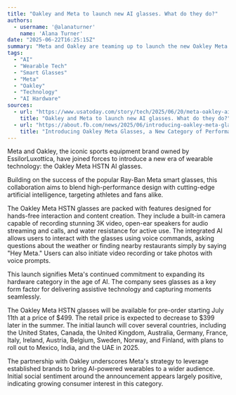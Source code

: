```yaml
---
title: "Oakley and Meta to launch new AI glasses. What do they do?"
authors:
  - username: '@alanaturner'
    name: 'Alana Turner'
date: "2025-06-22T16:25:15Z"
summary: "Meta and Oakley are teaming up to launch the new Oakley Meta HSTN, AI-powered smart glasses designed for performance with features like a 3K camera, open-ear speakers, and hands-free AI assistance. Discover what they offer, pricing, and availability as Meta expands its wearable tech push."
tags:
  - "AI"
  - "Wearable Tech"
  - "Smart Glasses"
  - "Meta"
  - "Oakley"
  - "Technology"
  - "AI Hardware"
sources:
  - url: "https://www.usatoday.com/story/tech/2025/06/20/meta-oakley-ai-glasses/84291038007/"
    title: "Oakley and Meta to launch new AI glasses. What do they do?"
  - url: "https://about.fb.com/news/2025/06/introducing-oakley-meta-glasses-a-new-category-of-performance-ai-glasses/"
    title: "Introducing Oakley Meta Glasses, a New Category of Performance AI Glasses"
---
```


Meta and Oakley, the iconic sports equipment brand owned by EssilorLuxottica, have joined forces to introduce a new era of wearable technology: the Oakley Meta HSTN AI glasses.

Building on the success of the popular Ray-Ban Meta smart glasses, this collaboration aims to blend high-performance design with cutting-edge artificial intelligence, targeting athletes and fans alike.

The Oakley Meta HSTN glasses are packed with features designed for hands-free interaction and content creation. They include a built-in camera capable of recording stunning 3K video, open-ear speakers for audio streaming and calls, and water resistance for active use. The integrated AI allows users to interact with the glasses using voice commands, asking questions about the weather or finding nearby restaurants simply by saying "Hey Meta." Users can also initiate video recording or take photos with voice prompts.

This launch signifies Meta's continued commitment to expanding its hardware category in the age of AI. The company sees glasses as a key form factor for delivering assistive technology and capturing moments seamlessly.

The Oakley Meta HSTN glasses will be available for pre-order starting July 11th at a price of $499. The retail price is expected to decrease to $399 later in the summer. The initial launch will cover several countries, including the United States, Canada, the United Kingdom, Australia, Germany, France, Italy, Ireland, Austria, Belgium, Sweden, Norway, and Finland, with plans to roll out to Mexico, India, and the UAE in 2025.

The partnership with Oakley underscores Meta's strategy to leverage established brands to bring AI-powered wearables to a wider audience. Initial social sentiment around the announcement appears largely positive, indicating growing consumer interest in this category.

